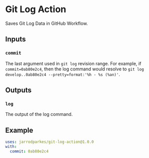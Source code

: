 # Git Log Action

Saves Git Log Data in GitHub Workflow.

## Inputs

### `commit`

The last argument used in `git log` revision range. For example, if `commit=0ab80e2c4`, then the log command would resolve to `git log develop..0ab80e2c4 --pretty=format:'%h - %s (%an)'`.

## Outputs

### `log`

The output of the log command.

## Example

```yml
uses: jarrodparkes/git-log-action@1.0.0
with:
  commit: 0ab80e2c4
```
